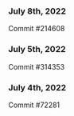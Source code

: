 ### July 8th, 2022

Commit #214608

### July 5th, 2022

Commit #314353


### July 4th, 2022

Commit #72281
